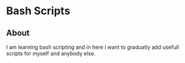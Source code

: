 # Bash Scripts
## About
I am learning bash scripting and in here i want to graduatly add usefull scripts for myself and anybody else.
